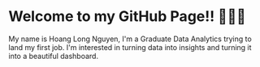 # Welcome to my GitHub Page!! 👋👋👋



My name is Hoang Long Nguyen, I'm a Graduate Data Analytics trying to land my first job. I'm interested in turning data into insights and turning it into a beautiful dashboard.
